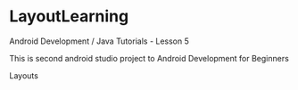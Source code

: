 # LayoutLearning

Android Development / Java Tutorials - Lesson 5

This is second android studio project to Android Development for Beginners

Layouts
